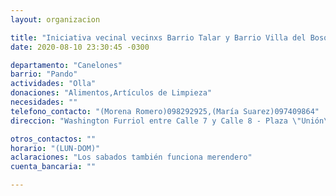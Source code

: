 ```yaml
---
layout: organizacion

title: "Iniciativa vecinal vecinxs Barrio Talar y Barrio Villa del Bosque"
date: 2020-08-10 23:30:45 -0300

departamento: "Canelones"
barrio: "Pando"
actividades: "Olla"
donaciones: "Alimentos,Artículos de Limpieza"
necesidades: ""
telefono_contacto: "(Morena Romero)098292925,(María Suarez)097409864"
direccion: "Washington Furriol entre Calle 7 y Calle 8 - Plaza \"Unión\" barrio Talar"

otros_contactos: ""
horario: "(LUN-DOM)"
aclaraciones: "Los sabados también funciona merendero"
cuenta_bancaria: ""

---
```

